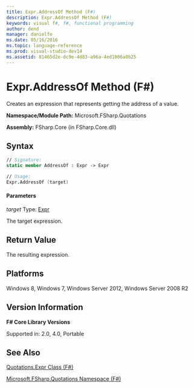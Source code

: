 ```yaml
---
title: Expr.AddressOf Method (F#)
description: Expr.AddressOf Method (F#)
keywords: visual f#, f#, functional programming
author: dend
manager: danielfe
ms.date: 05/16/2016
ms.topic: language-reference
ms.prod: visual-studio-dev14
ms.assetid: 81465d2e-dc9e-4d83-a96a-4ed1006a0b25 
---
```


# Expr.AddressOf Method (F#)

Creates an expression that represents getting the address of a value.

**Namespace/Module Path:** Microsoft.FSharp.Quotations

**Assembly:** FSharp.Core (in FSharp.Core.dll)


## Syntax

```fsharp
// Signature:
static member AddressOf : Expr -> Expr

// Usage:
Expr.AddressOf (target)
```

#### Parameters
*target*
Type: [Expr](https://msdn.microsoft.com/library/ed6a2caf-69d4-45c2-ab97-e9b3be9bce65)


The target expression.

## Return Value

The resulting expression.

## Platforms
Windows 8, Windows 7, Windows Server 2012, Windows Server 2008 R2


## Version Information
**F# Core Library Versions**

Supported in: 2.0, 4.0, Portable




## See Also
[Quotations.Expr Class &#40;F&#35;&#41;](Quotations.Expr-Class-%5BFSharp%5D.md)

[Microsoft.FSharp.Quotations Namespace &#40;F&#35;&#41;](Microsoft.FSharp.Quotations-Namespace-%5BFSharp%5D.md)

